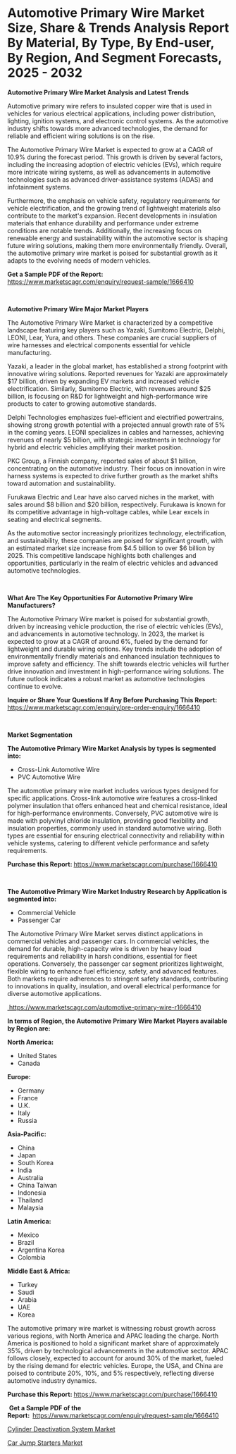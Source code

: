 <p><h1>Automotive Primary Wire Market Size, Share & Trends Analysis Report By Material, By Type, By End-user, By Region, And Segment Forecasts, 2025 - 2032</h1></p><p><strong>Automotive Primary Wire Market Analysis and Latest Trends</strong></p>
<p><p>Automotive primary wire refers to insulated copper wire that is used in vehicles for various electrical applications, including power distribution, lighting, ignition systems, and electronic control systems. As the automotive industry shifts towards more advanced technologies, the demand for reliable and efficient wiring solutions is on the rise. </p><p>The Automotive Primary Wire Market is expected to grow at a CAGR of 10.9% during the forecast period. This growth is driven by several factors, including the increasing adoption of electric vehicles (EVs), which require more intricate wiring systems, as well as advancements in automotive technologies such as advanced driver-assistance systems (ADAS) and infotainment systems. </p><p>Furthermore, the emphasis on vehicle safety, regulatory requirements for vehicle electrification, and the growing trend of lightweight materials also contribute to the market's expansion. Recent developments in insulation materials that enhance durability and performance under extreme conditions are notable trends. Additionally, the increasing focus on renewable energy and sustainability within the automotive sector is shaping future wiring solutions, making them more environmentally friendly. Overall, the automotive primary wire market is poised for substantial growth as it adapts to the evolving needs of modern vehicles.</p></p>
<p><strong>Get a Sample PDF of the Report:&nbsp;</strong> <a href="https://www.marketscagr.com/enquiry/request-sample/1666410?utm_campaign=1905&utm_medium=2&utm_source=Github&utm_content=ia&utm_term=30032025&utm_id=automotive-primary-wire">https://www.marketscagr.com/enquiry/request-sample/1666410</a></p>
<p>&nbsp;</p>
<p><strong>Automotive Primary Wire Major Market Players</strong></p>
<p><p>The Automotive Primary Wire Market is characterized by a competitive landscape featuring key players such as Yazaki, Sumitomo Electric, Delphi, LEONI, Lear, Yura, and others. These companies are crucial suppliers of wire harnesses and electrical components essential for vehicle manufacturing.</p><p>Yazaki, a leader in the global market, has established a strong footprint with innovative wiring solutions. Reported revenues for Yazaki are approximately $17 billion, driven by expanding EV markets and increased vehicle electrification. Similarly, Sumitomo Electric, with revenues around $25 billion, is focusing on R&D for lightweight and high-performance wire products to cater to growing automotive standards.</p><p>Delphi Technologies emphasizes fuel-efficient and electrified powertrains, showing strong growth potential with a projected annual growth rate of 5% in the coming years. LEONI specializes in cables and harnesses, achieving revenues of nearly $5 billion, with strategic investments in technology for hybrid and electric vehicles amplifying their market position.</p><p>PKC Group, a Finnish company, reported sales of about $1 billion, concentrating on the automotive industry. Their focus on innovation in wire harness systems is expected to drive further growth as the market shifts toward automation and sustainability.</p><p>Furukawa Electric and Lear have also carved niches in the market, with sales around $8 billion and $20 billion, respectively. Furukawa is known for its competitive advantage in high-voltage cables, while Lear excels in seating and electrical segments.</p><p>As the automotive sector increasingly prioritizes technology, electrification, and sustainability, these companies are poised for significant growth, with an estimated market size increase from $4.5 billion to over $6 billion by 2025. This competitive landscape highlights both challenges and opportunities, particularly in the realm of electric vehicles and advanced automotive technologies.</p></p>
<p>&nbsp;</p>
<p><strong>What Are The Key Opportunities For Automotive Primary Wire Manufacturers?</strong></p>
<p><p>The Automotive Primary Wire market is poised for substantial growth, driven by increasing vehicle production, the rise of electric vehicles (EVs), and advancements in automotive technology. In 2023, the market is expected to grow at a CAGR of around 6%, fueled by the demand for lightweight and durable wiring options. Key trends include the adoption of environmentally friendly materials and enhanced insulation techniques to improve safety and efficiency. The shift towards electric vehicles will further drive innovation and investment in high-performance wiring solutions. The future outlook indicates a robust market as automotive technologies continue to evolve.</p></p>
<p><strong>Inquire or Share Your Questions If Any Before Purchasing This Report:</strong> <a href="https://www.marketscagr.com/enquiry/pre-order-enquiry/1666410?utm_campaign=1905&utm_medium=2&utm_source=Github&utm_content=ia&utm_term=30032025&utm_id=automotive-primary-wire">https://www.marketscagr.com/enquiry/pre-order-enquiry/1666410</a></p>
<p>&nbsp;</p>
<p><strong>Market Segmentation</strong></p>
<p><strong>The Automotive Primary Wire Market Analysis by types is segmented into:</strong></p>
<p><ul><li>Cross-Link Automotive Wire</li><li>PVC Automotive Wire</li></ul></p>
<p><p>The automotive primary wire market includes various types designed for specific applications. Cross-link automotive wire features a cross-linked polymer insulation that offers enhanced heat and chemical resistance, ideal for high-performance environments. Conversely, PVC automotive wire is made with polyvinyl chloride insulation, providing good flexibility and insulation properties, commonly used in standard automotive wiring. Both types are essential for ensuring electrical connectivity and reliability within vehicle systems, catering to different vehicle performance and safety requirements.</p></p>
<p><strong>Purchase this Report:&nbsp;</strong><a href="https://www.marketscagr.com/purchase/1666410?utm_campaign=1905&utm_medium=2&utm_source=Github&utm_content=ia&utm_term=30032025&utm_id=automotive-primary-wire">https://www.marketscagr.com/purchase/1666410</a></p>
<p>&nbsp;</p>
<p><strong>The Automotive Primary Wire Market Industry Research by Application is segmented into:</strong></p>
<p><ul><li>Commercial Vehicle</li><li>Passenger Car</li></ul></p>
<p><p>The Automotive Primary Wire Market serves distinct applications in commercial vehicles and passenger cars. In commercial vehicles, the demand for durable, high-capacity wire is driven by heavy load requirements and reliability in harsh conditions, essential for fleet operations. Conversely, the passenger car segment prioritizes lightweight, flexible wiring to enhance fuel efficiency, safety, and advanced features. Both markets require adherences to stringent safety standards, contributing to innovations in quality, insulation, and overall electrical performance for diverse automotive applications.</p></p>
<p><a href="https://www.marketscagr.com/automotive-primary-wire-r1666410?utm_campaign=1905&utm_medium=2&utm_source=Github&utm_content=ia&utm_term=30032025&utm_id=automotive-primary-wire">&nbsp;https://www.marketscagr.com/automotive-primary-wire-r1666410</a></p>
<p><strong>In terms of Region, the Automotive Primary Wire Market Players available by Region are:</strong></p>
<p>
    <p> <strong> North America: </strong>
        <ul>
            <li>United States</li>
            <li>Canada</li>
        </ul>
        </p> 
    <p> <strong> Europe: </strong>
        <ul>
            <li>Germany</li>
            <li>France</li>
            <li>U.K.</li>
            <li>Italy</li>
            <li>Russia</li>
        </ul>
        </p> 
    <p> <strong> Asia-Pacific: </strong>
        <ul>
            <li>China</li>
            <li>Japan</li>
            <li>South Korea</li>
            <li>India</li>
            <li>Australia</li>
            <li>China Taiwan</li>
            <li>Indonesia</li>
            <li>Thailand</li>
            <li>Malaysia</li>
        </ul>
        </p> 
    <p> <strong> Latin America: </strong>
        <ul>
            <li>Mexico</li>
            <li>Brazil</li>
            <li>Argentina Korea</li>
            <li>Colombia</li>
        </ul>
        </p> 
    <p> <strong> Middle East & Africa: </strong>
        <ul>
            <li>Turkey</li>
            <li>Saudi</li>
            <li>Arabia</li>
            <li>UAE</li>
            <li>Korea</li>
        </ul>
    </p>
    </p>
<p><p>The automotive primary wire market is witnessing robust growth across various regions, with North America and APAC leading the charge. North America is positioned to hold a significant market share of approximately 35%, driven by technological advancements in the automotive sector. APAC follows closely, expected to account for around 30% of the market, fueled by the rising demand for electric vehicles. Europe, the USA, and China are poised to contribute 20%, 10%, and 5% respectively, reflecting diverse automotive industry dynamics.</p></p>
<p><strong>Purchase this Report: </strong><a href="https://www.marketscagr.com/purchase/1666410?utm_campaign=1905&utm_medium=2&utm_source=Github&utm_content=ia&utm_term=30032025&utm_id=automotive-primary-wire">https://www.marketscagr.com/purchase/1666410</a></p>
<p>&nbsp;<strong>Get a Sample PDF of the Report:&nbsp;&nbsp;</strong><a href="https://www.marketscagr.com/enquiry/request-sample/1666410?utm_campaign=1905&utm_medium=2&utm_source=Github&utm_content=ia&utm_term=30032025&utm_id=automotive-primary-wire">https://www.marketscagr.com/enquiry/request-sample/1666410</a></p>
<p><strong></strong></p>
<p><p><a href="https://github.com/AshikRahman991/Market-Research-Report-List-2/blob/main/cylinder-deactivation-system-market.md?utm_campaign=1905&utm_medium=2&utm_source=Github&utm_content=ia&utm_term=30032025&utm_id=automotive-primary-wire">Cylinder Deactivation System Market</a></p><p><a href="https://github.com/mabutironaldo/Market-Research-Report-List-7/blob/main/car-jump-starters-market.md?utm_campaign=1905&utm_medium=2&utm_source=Github&utm_content=ia&utm_term=30032025&utm_id=automotive-primary-wire">Car Jump Starters Market</a></p></p>